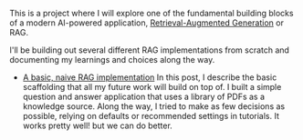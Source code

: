 This is a project where I will explore one of the fundamental building blocks of a modern AI-powered application, [Retrieval-Augmented Generation](https://arxiv.org/abs/2005.11401) or RAG.

I'll be building out several different RAG implementations from scratch and documenting my learnings and choices along the way.

* [A basic, naive RAG implementation](/rag-playground/a-basic-application) In this post, I describe the basic scaffolding that all my future work will build on top of. I built a simple question and answer application that uses a library of PDFs as a knowledge source. Along the way, I tried to make as few decisions as possible, relying on defaults or recommended settings in tutorials. It works pretty well! but we can do better. 